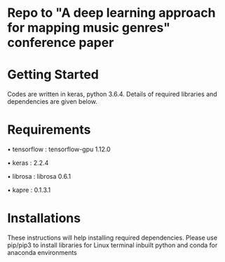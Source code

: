 
# Repo to "A deep learning approach for mapping music genres" conference paper

# Getting Started

Codes are written in keras, python 3.6.4. Details of required libraries and dependencies are given below.

# Requirements

•	tensorflow : tensorflow-gpu 1.12.0 

•	keras : 2.2.4 

•	librosa : librosa 0.6.1  

•	kapre : 0.1.3.1


# Installations
These instructions will help installing required dependencies.
Please use pip/pip3 to install libraries for Linux terminal inbuilt python and conda for anaconda environments 


